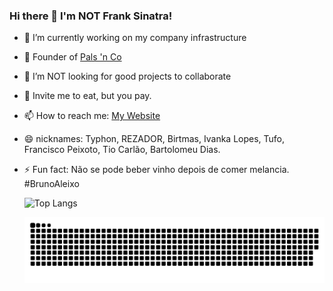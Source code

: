 ### Hi there 👋 I'm NOT Frank Sinatra! 

- 🔭 I’m currently working on my company infrastructure
- 🍩 Founder of [Pals 'n Co](https://palsnco.com/)
- 👯 I’m NOT looking for good projects to collaborate
- 🍔 Invite me to eat, but you pay.
- 📫 How to reach me: [My Website](https://ivolopes-developer.github.io/MyResume/)
- 😄 nicknames: Typhon, REZADOR, Birtmas, Ivanka Lopes, Tufo, Francisco Peixoto, Tio Carlão, Bartolomeu Dias.
- ⚡ Fun fact: Não se pode beber vinho depois de comer melancia. #BrunoAleixo



  ![Top Langs](https://github-readme-stats.vercel.app/api/top-langs/?username=ivolopes-developer&hide=css,scss,html&theme=tokyonight)



  ![Snake animation](https://github.com/ivolopes-developer/ivolopes-developer/blob/output/github-contribution-grid-snake.svg)
  
